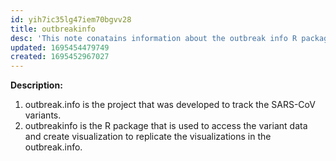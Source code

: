 ```yaml
---
id: yih7ic35lg47iem70bgvv28
title: outbreakinfo
desc: 'This note conatains information about the outbreak info R package'
updated: 1695454479749
created: 1695452967027
---
```


**Description:**

1. outbreak.info is the project that was developed to track the SARS-CoV variants.
2. outbreakinfo is the R package that is used to access the variant data and create visualization to replicate the visualizations in the outbreak.info.